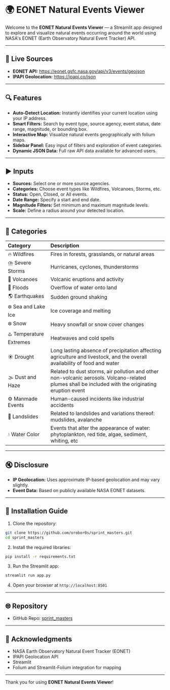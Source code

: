 # 🌍 EONET Natural Events Viewer

Welcome to the **EONET Natural Events Viewer** — a Streamlit app designed to explore and visualize natural events occurring around the world using NASA's EONET (Earth Observatory Natural Event Tracker) API.

---

## 🔗 Live Sources
- **EONET API:** https://eonet.gsfc.nasa.gov/api/v3/events/geojson
- **IPAPI Geolocation:** https://ipapi.co/json

---

## 🔍 Features
- **Auto-Detect Location:** Instantly identifies your current location using your IP address.
- **Smart Filters:** Search by event type, source agency, event status, date range, magnitude, or bounding box.
- **Interactive Map:** Visualize natural events geographically with folium maps.
- **Sidebar Panel:** Easy input of filters and exploration of event categories.
- **Dynamic JSON Data:** Full raw API data available for advanced users.

---

## ▶️ Inputs
- **Sources:** Select one or more source agencies.
- **Categories:** Choose event types like Wildfires, Volcanoes, Storms, etc.
- **Status:** Open, Closed, or All events.
- **Date Range:** Specify a start and end date.
- **Magnitude Filters:** Set minimum and maximum magnitude levels.
- **Scale:** Define a radius around your detected location.

---

## 🔎 Categories

| Category | Description |
|:---|:---|
| 🔥 Wildfires | Fires in forests, grasslands, or natural areas |
| ⛈️ Severe Storms | Hurricanes, cyclones, thunderstorms |
| 🌋 Volcanoes | Volcanic eruptions and activity |
| 🌊 Floods | Overflow of water onto land |
| 🌎 Earthquakes | Sudden ground shaking |
| ❄️ Sea and Lake Ice | Ice coverage and melting |
| ❄️ Snow | Heavy snowfall or snow cover changes |
| ♨️ Temperature Extremes | Heatwaves and cold spells |
| ☀️ Drought | Long lasting absence of precipitation affecting agriculture and livestock, and the overall availability of food and water |
| 🌫️ Dust and Haze | Related to dust storms, air pollution and other non-volcanic aerosols. Volcano-related plumes shall be included with the originating eruption event |
| ⚙️ Manmade Events | Human-caused incidents like industrial accidents |
| 🗻 Landslides | Related to landslides and variations thereof: mudslides, avalanche |
| 💧 Water Color | Events that alter the appearance of water: phytoplankton, red tide, algae, sediment, whiting, etc |
---

## 🔇 Disclosure
- **IP Geolocation:** Uses approximate IP-based geolocation and may vary slightly.
- **Event Data:** Based on publicly available NASA EONET datasets.

---

## 🚀 Installation Guide

1. Clone the repository:
```bash
git clone https://github.com/orobor0s/sprint_masters.git
cd sprint_masters
```

2. Install the required libraries:
```bash
pip install -r requirements.txt
```

3. Run the Streamlit app:
```bash
streamlit run app.py
```

4. Open your browser at `http://localhost:8501`

---

## 🌐 Repository
- GitHub Repo: [sprint_masters](https://github.com/orobor0s/sprint_masters)

---

## 💛 Acknowledgments
- NASA Earth Observatory Natural Event Tracker (EONET)
- IPAPI Geolocation API
- Streamlit
- Folium and Streamlit-Folium integration for mapping

---

Thank you for using **EONET Natural Events Viewer**!
